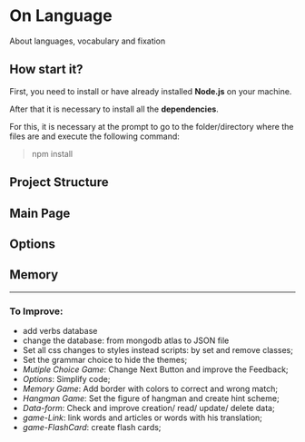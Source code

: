 # On Language

About languages, vocabulary and fixation


## How start it?

First, you need to install or have already installed **Node.js** on your machine.

After that it is necessary to install all the **dependencies**.

For this, it is necessary at the prompt to go to the folder/directory where the files are and execute the following command:
> npm install


## Project Structure

## Main Page

## Options

## Memory

_________________________________
### To Improve:

* add verbs database
* change the database: from mongodb atlas to JSON file
* Set all css changes to styles instead scripts: by set and remove classes;
* Set the grammar choice to hide the themes;
* *Mutiple Choice Game*: Change Next Button and improve the Feedback;
* *Options*: Simplify code;
* *Memory Game*: Add border with colors to correct and wrong match;
* *Hangman Game*: Set the figure of hangman and create hint scheme;
* *Data-form*: Check and improve creation/ read/ update/ delete data;
* *game-Link*: link words and articles or words with his translation;
* *game-FlashCard*: create flash cards;
